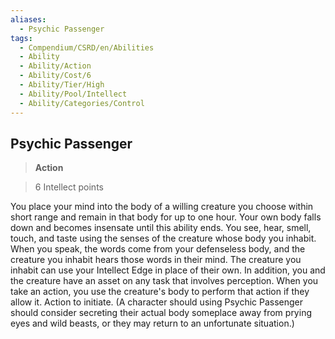 ```yaml
---
aliases:
  - Psychic Passenger
tags:
  - Compendium/CSRD/en/Abilities
  - Ability
  - Ability/Action
  - Ability/Cost/6
  - Ability/Tier/High
  - Ability/Pool/Intellect
  - Ability/Categories/Control
---
```

  
    
## Psychic Passenger    
>**Action**    
>6 Intellect points  
    
You place your mind into the body of a willing creature you choose within short range and remain in that body for up to one hour. Your own body falls down and becomes insensate until this ability ends. You see, hear, smell, touch, and taste using the senses of the creature whose body you inhabit. When you speak, the words come from your defenseless body, and the creature you inhabit hears those words in their mind. The creature you inhabit can use your Intellect Edge in place of their own. In addition, you and the creature have an asset on any task that involves perception. When you take an action, you use the creature's body to perform that action if they allow it. Action to initiate. (A character should using Psychic Passenger should consider secreting their actual body someplace away from prying eyes and wild beasts, or they may return to an unfortunate situation.)